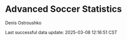 # Advanced Soccer Statistics
Denis Ostroushko

<!-- gfm -->

Last successful data update: 2025-03-08 12:16:51 CST
